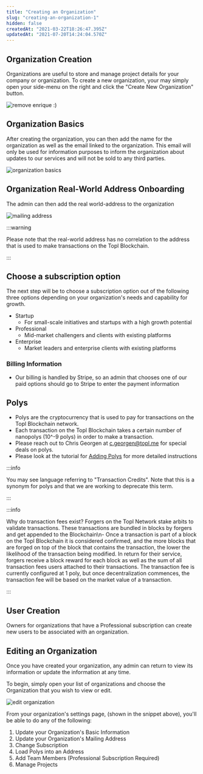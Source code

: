 ```yaml
---
title: "Creating an Organization"
slug: "creating-an-organization-1"
hidden: false
createdAt: "2021-03-22T18:26:47.395Z"
updatedAt: "2021-07-20T14:24:04.570Z"
---
```

## Organization Creation

Organizations are useful to store and manage project details for your company or organization. To create a new organization, your may simply open your side-menu on the right and click the "Create New Organization" button.

![remove enrique :)](https://files.readme.io/29b4b16-remove_enrique_1.gif)

## Organization Basics

After creating the organization, you can then add the name for the organization as well as the email linked to the organization. This email will only be used for information purposes to inform the organization about updates to our services and will not be sold to any third parties.

![organization basics](https://files.readme.io/9a11f17-organization_basics_2.gif)

## Organization Real-World Address Onboarding

The admin can then add the real world-address to the organization

![mailing address](https://files.readme.io/064bd51-mailing_address_2.gif)

:::warning

Please note that the real-world address has no correlation to the address that is used to make transactions on the Topl Blockchain.

:::

## Choose a subscription option

The next step will be to choose a subscription option out of the following three options depending on your organization's needs and capability for growth.

* Startup
  * For small-scale initiatives and startups with a high growth potential
* Professional
  * Mid-market challengers and clients with existing platforms
* Enterprise
  * Market leaders and enterprise clients with existing platforms

### Billing Information

* Our billing is handled by Stripe, so an admin that chooses one of our paid options should go to Stripe to enter the payment information

## Polys

* Polys are the cryptocurrency that is used to pay for transactions on the Topl Blockchain network.
* Each transaction on the Topl Blockchain takes a certain number of nanopolys (10^-9 polys) in order to make a transaction.
* Please reach out to Chris Georgen at <c.georgen@topl.me> for special deals on polys.
* Please look at the tutorial for [Adding Polys](doc:adding-polys) for more detailed instructions

:::info

You may see language referring to "Transaction Credits". Note that this is a synonym for polys and that we are working to deprecate this term.

:::

:::info

Why do transaction fees exist? Forgers on the Topl Network stake arbits to validate transactions. These transactions are bundled in blocks by forgers and get appended to the Blockchain\n- Once a transaction is part of a block on the Topl Blockchain it is considered confirmed, and the more blocks that are forged on top of the block that contains the transaction, the lower the likelihood of the transaction being modified. In return for their service, forgers receive a block reward for each block as well as the sum of all transaction fees users attached to their transactions. The transaction fee is currently configured at 1 poly, but once decentralization commences, the transaction fee will be based on the market value of a transaction.

:::

## User Creation

Owners for organizations that have a Professional subscription can create new users to be associated with an organization.

## Editing an Organization

Once you have created your organization, any admin can return to view its information or update the information at any time.

To begin, simply open your list of organizations and choose the Organization that you wish to view or edit.

![edit organization](https://files.readme.io/17e5c3b-edit_organization_2.gif)

From your organization's settings page, (shown in the snippet above), you'll be able to do any of the following:

1. Update your Organization's Basic Information
2. Update your Organization's Mailing Address
3. Change Subscription
4. Load Polys into an Address
5. Add Team Members (Professional Subscription Required)
6. Manage Projects

